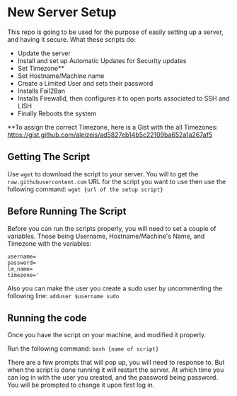 # New Server Setup
This repo is going to be used for the purpose of easily setting up a server, and having it secure.  What these scripts do:  
- Update the server
- Install and set up Automatic Updates for Security updates
- Set Timezone**
- Set Hostname/Machine name
- Create a Limited User and sets their password
- Installs Fail2Ban
- Installs Firewalld, then configures it to open ports associated to SSH and LISH
- Finally Reboots the system

**To assign the correct Timezone, here is a Gist with the all Timezones:
https://gist.github.com/alejzeis/ad5827eb14b5c22109ba652a1a267af5

## Getting The Script
Use `wget` to download the script to your server.  You will to get the `raw.githubusercontent.com` URL for the script you want to use then use the following command:
```wget {url of the setup script}```

## Before Running The Script
Before you can run the scripts properly, you will need to set a couple of variables.  Those being Username, Hostname/Machine's Name, and Timezone with the variables:
```
username=
password=
lm_name=
timezone='
```

Also you can make the user you create a sudo user by uncommenting the following line:
```adduser $username sudo```

## Running the code
Once you have the script on your machine, and modified it properly.  

Run the following command:
```bash {name of script}```

There are a few prompts that will pop up, you will need to response to.  But when the script is done running it will restart the server.  At which time you can log in with the user you created, and the password being password.  You will be prompted to change it upon first log in.
